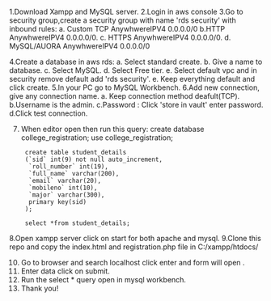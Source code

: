 1.Download Xampp and MySQL server.
2.Login in aws console
3.Go to security group,create a security group with name 'rds security' with inbound rules:
  a. Custom TCP AnywhwereIPV4  0.0.0.0/0
  b.HTTP AnywhwereIPV4  0.0.0.0/0.
  c. HTTPS  AnywhwereIPV4  0.0.0.0/0.
  d. MySQL/AUORA  AnywhwereIPV4  0.0.0.0/0

4.Create a database in aws rds:
   a. Select standard create.
   b. Give a name to database.
   c. Select MySQL.
   d. Select Free tier.
   e. Select default vpc and in security remove default add 'rds security'.
   e. Keep everything default and click create.
5.In your PC go to MySQL Workbench.
6.Add new connection, give any connection name.
  a. Keep connection method deafult(TCP).
  b.Username is the admin.
  c.Password : Click 'store in vault' enter password.
  d.Click test connection.

7. When editor open then run this query:
        create database college_registration;
        use college_registration;
        
        create table student_details 
        (`sid` int(9) not null auto_increment,
         `roll_number` int(19),
         `full_name` varchar(200),
         `email` varchar(20), 
         `mobileno` int(10),
         `major` varchar(300),
         primary key(sid)
        );
        
        select *from student_details;

8.Open xampp server click on start for both apache and mysql.
9.Clone this repo and copy the index.html and registration.php file in C:/xampp/htdocs/

10. Go to browser and search localhost click enter and form will open .
11. Enter data click on submit.
12. Run the select * query open in mysql workbench.
13. Thank you!

